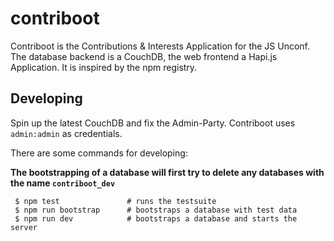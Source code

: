# contriboot

Contriboot is the Contributions & Interests Application for the
JS Unconf. The database backend is a CouchDB, the web frontend
a Hapi.js Application. It is inspired by the npm registry.

## Developing

Spin up the latest CouchDB and fix the Admin-Party. Contriboot
uses `admin:admin` as credentials.

There are some commands for developing:

**The bootstrapping of a database will first try to delete any
databases with the name `contriboot_dev`**

```shell
 $ npm test               # runs the testsuite
 $ npm run bootstrap      # bootstraps a database with test data
 $ npm run dev            # bootstraps a database and starts the server
```

